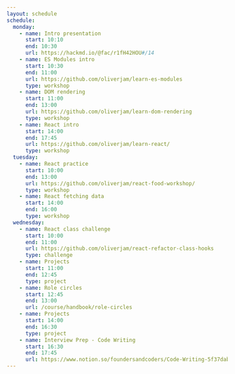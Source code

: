 ```yaml
---
layout: schedule
schedule:
  monday:
    - name: Intro presentation
      start: 10:10
      end: 10:30
      url: https://hackmd.io/@fac/r1fH42HOU#/14
    - name: ES Modules intro
      start: 10:30
      end: 11:00
      url: https://github.com/oliverjam/learn-es-modules
      type: workshop
    - name: DOM rendering
      start: 11:00
      end: 13:00
      url: https://github.com/oliverjam/learn-dom-rendering
      type: workshop
    - name: React intro
      start: 14:00
      end: 17:45
      url: https://github.com/oliverjam/learn-react/
      type: workshop
  tuesday:
    - name: React practice
      start: 10:00
      end: 13:00
      url: https://github.com/oliverjam/react-food-workshop/
      type: workshop
    - name: React fetching data
      start: 14:00
      end: 16:00
      type: workshop
  wednesday:
    - name: React class challenge
      start: 10:00
      end: 11:00
      url: https://github.com/oliverjam/react-refactor-class-hooks
      type: challenge
    - name: Projects
      start: 11:00
      end: 12:45
      type: project
    - name: Role circles
      start: 12:45
      end: 13:00
      url: /course/handbook/role-circles
    - name: Projects
      start: 14:00
      end: 16:30
      type: project
    - name: Interview Prep - Code Writing
      start: 16:30
      end: 17:45
      url: https://www.notion.so/foundersandcoders/Code-Writing-5f37dabeebc149309d8b8198304288b9/
---
```

